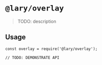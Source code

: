 # `@lary/overlay`

> TODO: description

## Usage

```
const overlay = require('@lary/overlay');

// TODO: DEMONSTRATE API
```
